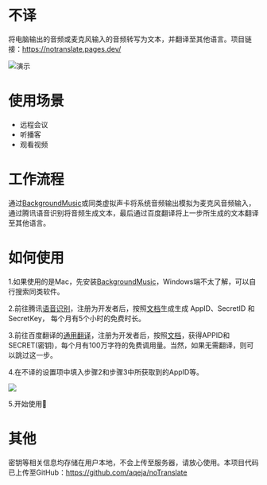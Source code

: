 # 不译
将电脑输出的音频或麦克风输入的音频转写为文本，并翻译至其他语言。项目链接：https://notranslate.pages.dev/

![演示](https://tva1.sinaimg.cn/large/008vxvgGly1h73sf6w2yeg30z70jte81.gif)

# 使用场景
- 远程会议
- 听播客
- 观看视频

# 工作流程
通过[BackgroundMusic](https://github.com/kyleneideck/BackgroundMusic)或同类虚拟声卡将系统音频输出模拟为麦克风音频输入，通过腾讯语音识别将音频生成文本，最后通过百度翻译将上一步所生成的文本翻译至其他语言。

# 如何使用
1.如果使用的是Mac，先安装[BackgroundMusic](https://github.com/kyleneideck/BackgroundMusic)，Windows端不太了解，可以自行搜索同类软件。

2.前往腾讯[语音识别](https://cloud.tencent.com/document/product/1093/48982)，注册为开发者后，按照[文档](https://cloud.tencent.com/document/product/1093/48982)生成生成 AppID、SecretID 和 SecretKey， 每个月有5个小时的免费时长。

3.前往百度翻译的[通用翻译](https://fanyi-api.baidu.com/doc/21)，注册为开发者后，按照[文档](https://fanyi-api.baidu.com/doc/21)，获得APPID和SECRET(密钥)，每个月有100万字符的免费调用量。当然，如果无需翻译，则可以跳过这一步。

4.在不译的设置项中填入步骤2和步骤3中所获取到的AppID等。

![](https://tva1.sinaimg.cn/large/008vxvgGly1h74l5qxsr3g30z70jtq86.gif)

5.开始使用🎉
# 其他

密钥等相关信息均存储在用户本地，不会上传至服务器，请放心使用。本项目代码已上传至GitHub：https://github.com/aqeja/noTranslate